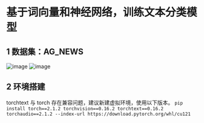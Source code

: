 # 基于词向量和神经网络，训练文本分类模型
## 1 数据集：AG_NEWS
![image](https://github.com/UniqueRock12138/train_TextClassificationModel/blob/7960d3aa169514803555943f3e053f71131bdccd/README/image03.png)
![image](https://github.com/UniqueRock12138/train_TextClassificationModel/blob/7960d3aa169514803555943f3e053f71131bdccd/README/image02.png)

## 2 环境搭建
torchtext 与 torch 存在兼容问题，建议新建虚拟环境，使用以下版本。
`pip install torch==2.1.2 torchvision==0.16.2 torchtext==0.16.2 torchaudio==2.1.2 --index-url https://download.pytorch.org/whl/cu121` 
